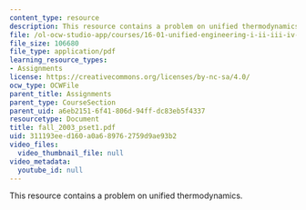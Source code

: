 ```yaml
---
content_type: resource
description: This resource contains a problem on unified thermodynamics.
file: /ol-ocw-studio-app/courses/16-01-unified-engineering-i-ii-iii-iv-fall-2005-spring-2006/311193eed160a0a689762759d9ae93b2_fall_2003_pset1.pdf
file_size: 106680
file_type: application/pdf
learning_resource_types:
- Assignments
license: https://creativecommons.org/licenses/by-nc-sa/4.0/
ocw_type: OCWFile
parent_title: Assignments
parent_type: CourseSection
parent_uid: a6eb2151-6f41-806d-94ff-dc83eb5f4337
resourcetype: Document
title: fall_2003_pset1.pdf
uid: 311193ee-d160-a0a6-8976-2759d9ae93b2
video_files:
  video_thumbnail_file: null
video_metadata:
  youtube_id: null
---
```

This resource contains a problem on unified thermodynamics.